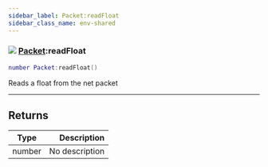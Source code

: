 ```yaml
---
sidebar_label: Packet:readFloat
sidebar_class_name: env-shared
---
```


### ![](/img/wiki/shared.png) [Packet](../packet/README.md):readFloat

```lua
number Packet:readFloat()
```

Reads a float from the net packet<br/>

-----------------
## Returns

| Type   | Description |
| ------ | ----------: |
| number | No description |
